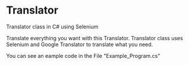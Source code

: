 # Translator
Translator class in C# using Selenium

Translate everything you want with this Translator. Translator class uses Selenium and Google Translator to translate what you need.

You can see an eample code in the File "Example_Program.cs"
